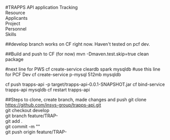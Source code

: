 #TRAPPS API application
Tracking  
Resource  
Applicants  
Project  
Personnel  
Skills  
 
##develop branch works on CF right now. Haven't tested on pcf dev. 

##Build and push to CF (for now) 
mvn -Dmaven.test.skip=true clean package

#next line for PWS
cf create-service cleardb spark mysqldb
#use this line for PCF Dev
cf create-service p-mysql 512mb mysqldb

cf push trapps-api -p target/trapps-api-0.0.1-SNAPSHOT.jar
cf bind-service trapps-api mysqldb
cf restart trapps-api


##Steps to clone, create branch, made changes and push 
git clone https://github.com/insys-group/trapps-api.git  
git checkout develop  
git branch feature/TRAP-<story number>  
git add .  
git commit -m "<some description about your changes>"  
git push origin feature/TRAP-<story number>  
 
